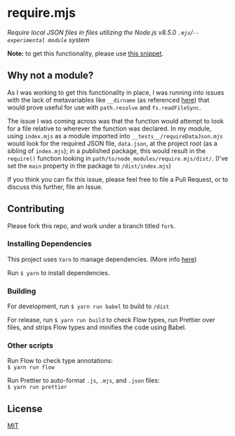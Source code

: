 # require.mjs

*Require local JSON files in files utilizing the Node.js v8.5.0 `.mjs`/`--experimental module` system*

**Note:** to get this functionality, please use [this snippet](https://github.com/geoffdavis92/require.mjs/blob/master/snippet.js). 

## Why not a module?

As I was working to get this functionality in place, I was running into issues with the lack of metavariables like `__dirname` (as referenced [here](http://2ality.com/2017/09/native-esm-node.html#checklist-things-to-watch-out-for)) that would prove useful for use with `path.resolve` and `fs.readFileSync`.

The issue I was coming across was that the function would attempt to look for a file relative to wherever the function was declared. In my module, using `index.mjs` as a module imported into `__tests__/requireDataJson.mjs` would look for the required JSON file, `data.json`, at the project root (as a sibling of `index.mjs`); in a published package, this would result in the `require()` function looking in `path/to/node_modules/require.mjs/dist/`. (I've set the `main` property in the package to `/dist/index.mjs`)

If you think you can fix this issue, please feel free to file a Pull Request, or to discuss this further, file an Issue.

## Contributing

Please fork this repo, and work under a branch titled `fork`. 

### Installing Dependencies

This project uses `Yarn` to manage dependencies. (More info [here](https://yarnpkg.com/))

Run `$ yarn` to install dependencies.

### Building

For development, run `$ yarn run babel` to build to `/dist`

For release, run `$ yarn run build` to check Flow types, run Prettier over files, and strips Flow types and minifies the code using Babel.

### Other scripts

Run Flow to check type annotations:   
`$ yarn run flow`

Run Prettier to auto-format `.js`, `.mjs`, and `.json` files:   
`$ yarn run prettier`

## License

[MIT](https://github.com/geoffdavis92/require.mjs/blob/master/LICENSE)